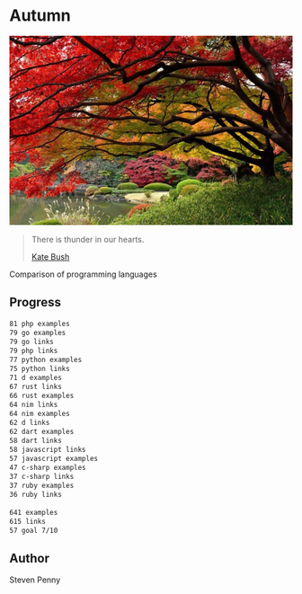 # Autumn

![hero](docs/image.jpg)

> There is thunder in our hearts.
>
> [Kate Bush](//youtu.be/8rIjsa85UVk)

Comparison of programming languages

## Progress

~~~
81 php examples
79 go examples
79 go links
79 php links
77 python examples
75 python links
71 d examples
67 rust links
66 rust examples
64 nim links
64 nim examples
62 d links
62 dart examples
58 dart links
58 javascript links
57 javascript examples
47 c-sharp examples
37 c-sharp links
37 ruby examples
36 ruby links

641 examples
615 links
57 goal 7/10
~~~

## Author

Steven Penny
